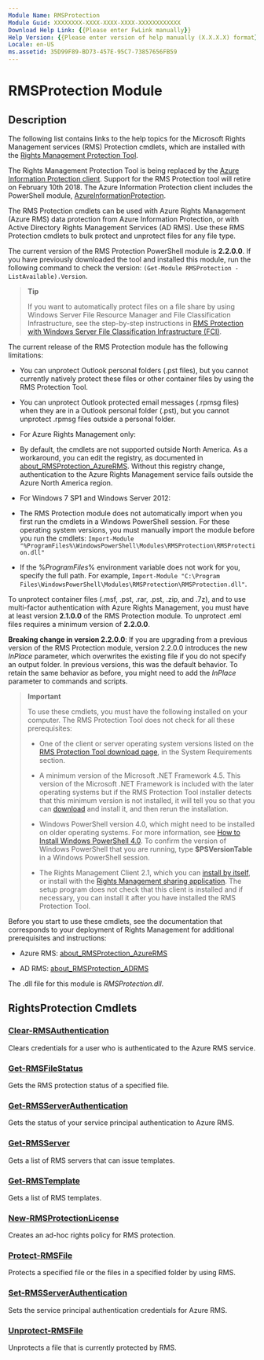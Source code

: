 ```yaml
---
Module Name: RMSProtection
Module Guid: XXXXXXXX-XXXX-XXXX-XXXX-XXXXXXXXXXXX
Download Help Link: {{Please enter FwLink manually}}
Help Version: {{Please enter version of help manually (X.X.X.X) format}}
Locale: en-US
ms.assetid: 35D99F89-BD73-457E-95C7-73857656FB59
---
```


# RMSProtection Module
## Description
The following list contains links to the help topics for the Microsoft Rights Management services (RMS) Protection cmdlets, which are installed with the [Rights Management Protection Tool](https://www.microsoft.com/en-us/download/details.aspx?id=47256). 

The Rights Management Protection Tool is being replaced by the [Azure Information Protection client](/information-protection/rms-client/aip-client). Support for the RMS Protection tool will retire on February 10th 2018. The Azure Information Protection client includes the PowerShell module, [AzureInformationProtection](/powershell/azureinformationprotection/vlatest/aip).

The RMS Protection cmdlets can be used with Azure Rights Management (Azure RMS) data protection from Azure Information Protection, or with Active Directory Rights Management Services (AD RMS). Use these RMS Protection cmdlets to bulk protect and unprotect files for any file type.

The current version of the RMS Protection PowerShell module is **2.2.0.0**. If you have previously downloaded the tool and installed this module, run the following command to check the version: `(Get-Module RMSProtection -ListAvailable).Version`.

>**Tip**
>
>If you want to automatically protect files on a file share by using Windows Server File Resource Manager and File Classification Infrastructure, see the step-by-step instructions in [RMS Protection with Windows Server File Classification Infrastructure (FCI)](https://docs.microsoft.com/information-protection/rms-client/configure-fci).

The current release of the RMS Protection module has the following limitations:

- You can unprotect Outlook personal folders (.pst files), but you cannot currently natively protect these files or other container files by using the RMS Protection Tool.

- You can unprotect Outlook protected email messages (.rpmsg files) when they are in a Outlook personal folder (.pst), but you cannot unprotect .rpmsg files outside a personal folder.

- For Azure Rights Management only:

 - By default, the cmdlets are not supported outside North America. As a workaround, you can edit the registry, as documented in [about_RMSProtection_AzureRMS](https://msdn.microsoft.com/en-us/library/mt433202.aspx). Without this registry change, authentication to the Azure Rights Management service fails outside the Azure North America region.

- For Windows 7 SP1 and Windows Server 2012:

 - The RMS Protection module does not automatically import when you first run the cmdlets in a Windows PowerShell session. For these operating system versions, you must manually import the module before you run the cmdlets: `Import-Module "%ProgramFiles%\WindowsPowerShell\Modules\RMSProtection\RMSProtection.dll"`

 - If the %*ProgramFiles*% environment variable does not work for you, specify the full path. For example, `Import-Module "C:\Program Files\WindowsPowerShell\Modules\RMSProtection\RMSProtection.dll"`.

To unprotect container files (.msf, .pst, .rar, .pst, .zip, and .7z), and to use multi-factor authentication with Azure Rights Management, you must have at least version **2.1.0.0** of the RMS Protection module. To unprotect .eml files requires a minimum version of **2.2.0.0**.

**Breaking change in version 2.2.0.0**: If you are upgrading from a previous version of the RMS Protection module, version 2.2.0.0 introduces the new *InPlace* parameter, which overwrites the existing file if you do not specify an output folder. In previous versions, this was the default behavior. To retain the same behavior as before, you might need to add the *InPlace* parameter to commands and scripts.

>**Important**
>
>To use these cmdlets, you must have the following installed on your computer. The RMS Protection Tool does not check for all these prerequisites:
>
>- One of the client or server operating system versions listed on the [RMS Protection Tool download page](https://www.microsoft.com/en-us/download/details.aspx?id=47256), in the System Requirements section.
>
>- A minimum version of the Microsoft .NET Framework 4.5. This version of the Microsoft .NET Framework is included with the later operating systems but if the RMS Protection Tool installer detects that this minimum version is not installed, it will tell you so that you can [download](https://www.microsoft.com/download/details.aspx?id=30653) and install it, and then rerun the installation.
>
>- Windows PowerShell version 4.0, which might need to be installed on older operating systems. For more information, see [How to Install Windows PowerShell 4.0](http://social.technet.microsoft.com/wiki/contents/articles/21016.how-to-install-windows-powershell-4-0.aspx). To confirm the version of Windows PowerShell that you are running, type **$PSVersionTable** in a Windows PowerShell session.
>
>- The Rights Management Client 2.1, which you can [install by itself](https://www.microsoft.com/en-us/download/details.aspx?id=38396), or install with the [Rights Management sharing application](https://www.microsoft.com/en-us/download/details.aspx?id=40857). The setup program does not check that this client is installed and if necessary, you can install it after you have installed the RMS Protection Tool.

Before you start to use these cmdlets, see the documentation that corresponds to your deployment of Rights Management for additional prerequisites and instructions:

- Azure RMS: [about_RMSProtection_AzureRMS](https://msdn.microsoft.com/en-us/library/mt433202.aspx)

- AD RMS: [about_RMSProtection_ADRMS](https://msdn.microsoft.com/en-us/library/mt433203.aspx)

The .dll file for this module is *RMSProtection.dll*.

## RightsProtection Cmdlets
### [Clear-RMSAuthentication](./Clear-RMSAuthentication.md)
Clears credentials for a user who is authenticated to the Azure RMS service.


### [Get-RMSFileStatus](./Get-RMSFileStatus.md)
Gets the RMS protection status of a specified file.


### [Get-RMSServerAuthentication](./Get-RMSServerAuthentication.md)
Gets the status of your service principal authentication to Azure RMS.


### [Get-RMSServer](./Get-RMSServer.md)
Gets a list of RMS servers that can issue templates.


### [Get-RMSTemplate](./Get-RMSTemplate.md)
Gets a list of RMS templates.


### [New-RMSProtectionLicense](./New-RMSProtectionLicense.md)
Creates an ad-hoc rights policy for RMS protection.


### [Protect-RMSFile](./Protect-RMSFile.md)
Protects a specified file or the files in a specified folder by using RMS.


### [Set-RMSServerAuthentication](./Set-RMSServerAuthentication.md)
Sets the service principal authentication credentials for Azure RMS.


### [Unprotect-RMSFile](./Unprotect-RMSFile.md)
Unprotects a file that is currently protected by RMS.
